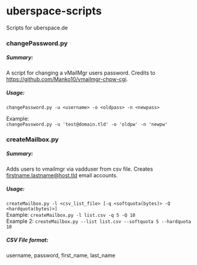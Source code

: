 # uberspace-scripts
Scripts for uberspace.de


### changePassword.py
##### Summary: 
A script for changing a vMailMgr users password. Credits to https://github.com/Manko10/vmailmgr-chpw-cgi. 

##### Usage: 
```changePassword.py -u <username> -o <oldpass> -n <newpass>```  

Example:  
```changePassword.py -u 'test@domain.tld' -o 'oldpw' -n 'newpw'```

### createMailbox.py
##### Summary: 
Adds users to vmailmgr via vadduser from csv file. Creates firstname.lastname@host.tld email accounts.

##### Usage: 
```createMailbox.py -l <csv_list_file> [-q <softquota(bytes)> -Q <hardquota(bytes)>]```  
Example:  ```createMailbox.py -l list.csv -q 5 -Q 10```  
Example 2: ```createMailbox.py --list list.csv --softquota 5 --hardquota 10```  

##### CSV File format:
username, password, first_name, last_name
